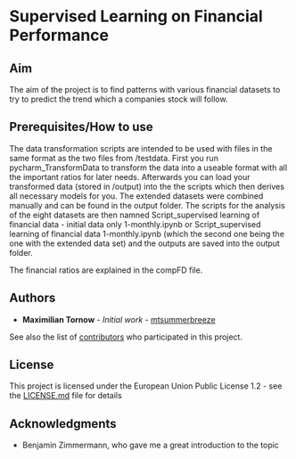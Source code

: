 # Supervised Learning on Financial Performance

## Aim
The aim of the project is to find patterns with various financial datasets to try to predict the trend which a companies stock will follow.

## Prerequisites/How to use

The data transformation scripts are intended to be used with files in the same format as the two files from /testdata.
First you run pycharm_TransformData to transform the data into a useable format with all the important ratios for later needs.
Afterwards you can load your transformed data (stored in /output) into the the scripts which then derives all necessary models for you.
The extended datasets were combined manually and can be found in the output folder.
The scripts for the analysis of the eight datasets are then namned Script_supervised learning of financial data - initial data only 1-monthly.ipynb or Script_supervised learning of financial data 1-monthly.ipynb (which the second one being the one with the extended data set) and the outputs are saved into the output folder.

The financial ratios are explained in the compFD file.

## Authors

* **Maximilian Tornow** - *Initial work* - [mtsummerbreeze](https://github.com/mtsummerbreeze)

See also the list of [contributors](https://github.com/your/project/contributors) who participated in this project.

## License

This project is licensed under the European Union Public License 1.2 - see the [LICENSE.md](LICENSE.md) file for details

## Acknowledgments

* Benjamin Zimmermann, who gave me a great introduction to the topic
